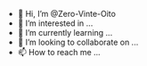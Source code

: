 - 👋 Hi, I’m @Zero-Vinte-Oito
- 👀 I’m interested in ...
- 🌱 I’m currently learning ...
- 💞️ I’m looking to collaborate on ...
- 📫 How to reach me ...

<!---
Zero-Vinte-Oito/Zero-Vinte-Oito is a ✨ special ✨ repository because its `README.md` (this file) appears on your GitHub profile.
You can click the Preview link to take a look at your changes.
--->
